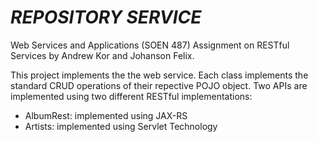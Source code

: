 # *REPOSITORY SERVICE*
Web Services and Applications (SOEN 487) Assignment on RESTful Services by Andrew Kor and Johanson Felix.

This project implements the the web service. Each class implements the standard CRUD operations of their repective POJO object. Two APIs are implemented using two different
RESTful implementations:
* AlbumRest: implemented using JAX-RS
* Artists: implemented using Servlet Technology

